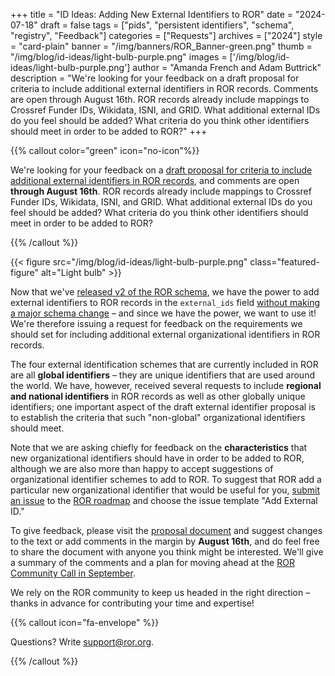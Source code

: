 +++ 
title = "ID Ideas: Adding New External Identifiers to ROR" 
date = "2024-07-18"
draft = false 
tags = ["pids", "persistent identifiers", "schema", "registry", "Feedback"] 
categories = ["Requests"] 
archives = ["2024"]
style = "card-plain" 
banner = "/img/banners/ROR_Banner-green.png" 
thumb = "/img/blog/id-ideas/light-bulb-purple.png" 
images = ['/img/blog/id-ideas/light-bulb-purple.png']
author = "Amanda French and Adam Buttrick" 
description = "We're looking for your feedback on a draft proposal for criteria to include additional external identifiers in ROR records. Comments are open through August 16th. ROR records already include mappings to Crossref Funder IDs, Wikidata, ISNI, and GRID. What additional external IDs do you feel should be added? What criteria do you think other identifiers should meet in order to be added to ROR?"
+++ 

{{% callout color="green" icon="no-icon"%}}

We're looking for your feedback on a [draft proposal for criteria to include additional external identifiers in ROR records](https://bit.ly/ror-proposal-external-ids-draft), and comments are open **through August 16th**. ROR records already include mappings to Crossref Funder IDs, Wikidata, ISNI, and GRID. What additional external IDs do you feel should be added? What criteria do you think other identifiers should meet in order to be added to ROR? 

{{% /callout %}}

{{< figure src="/img/blog/id-ideas/light-bulb-purple.png" class="featured-figure" alt="Light bulb" >}}

Now that we've [released v2 of the ROR schema](https://ror.org/blog/2024-04-15-announcing-ror-v2/), we have the power to add external identifiers to ROR records in the `external_ids` field [without making a major schema change](https://ror.readme.io/v2/docs/schema-versions#changes-that-require-versioning) – and since we have the power, we want to use it! We're therefore issuing a request for feedback on the requirements we should set for including additional external organizational identifiers in ROR records.

The four external identification schemes that are currently included in ROR are all **global identifiers** – they are unique identifiers that are used around the world. We have, however, received several requests to include **regional and national identifiers** in ROR records as well as other globally unique identifiers; one important aspect of the draft external identifier proposal is to establish the criteria that such "non-global" organizational identifiers should meet. 

Note that we are asking chiefly for feedback on the **characteristics** that new organizational identifiers should have in order to be added to ROR, although we are also more than happy to accept suggestions of organizational identifier schemes to add to ROR. To suggest that ROR add a particular new organizational identifier that would be useful for you, [submit an issue](https://github.com/ror-community/ror-roadmap/issues/new/choose) to the [ROR roadmap](https://github.com/ror-community/ror-roadmap/) and choose the issue template "Add External ID." 

To give feedback, please visit the [proposal document](https://bit.ly/ror-proposal-external-ids-draft) and suggest changes to the text or add comments in the margin by **August 16th**, and do feel free to share the document with anyone you think might be interested. We'll give a summary of the comments and a plan for moving ahead at the [ROR Community Call in September](https://ror.org/events/#ror-community-call-september-2024). 

We rely on the ROR community to keep us headed in the right direction – thanks in advance for contributing your time and expertise!


{{% callout icon="fa-envelope" %}}

Questions? Write [support@ror.org](mailto:support@ror.org). 

{{% /callout %}}

